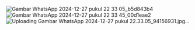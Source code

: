 ![Gambar WhatsApp 2024-12-27 pukul 22 33 05_b5d843b4](https://github.com/user-attachments/assets/a42de974-a5e0-4fd1-b301-9cb4911a7444)
![Gambar WhatsApp 2024-12-27 pukul 22 33 45_00d1eae2](https://github.com/user-attachments/assets/0fcba9cd-2c52-497c-a246-1a9c649c02a3)
![Uploading Gambar WhatsApp 2024-12-27 pukul 22.33.05_94156931.jpg…]()
